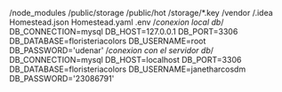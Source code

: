 /node_modules
/public/storage
/public/hot
/storage/*.key
/vendor
/.idea
Homestead.json
Homestead.yaml
.env
/*conexion local db*/
DB_CONNECTION=mysql
DB_HOST=127.0.0.1
DB_PORT=3306
DB_DATABASE=floristeriacolors
DB_USERNAME=root
DB_PASSWORD='udenar'
/*conexion con el servidor db*/
DB_CONNECTION=mysql
DB_HOST=localhost
DB_PORT=3306
DB_DATABASE=floristeriacolors
DB_USERNAME=janetharcosdm
DB_PASSWORD='23086791'